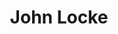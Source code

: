 ---
title: "John Locke"
hashtag: "john-locke"
born-on: 1632-08-29
died-on: 1704-10-28
tags:
  - English
  - Philosopher
  - Age of Enlightenment
  - Human Being
  - dead at the moment
---